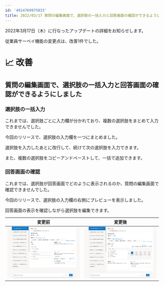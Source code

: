 ```yaml
---
id: '4914769975833'
title: 2022/03/17 質問の編集画面で、選択肢の一括入力と回答画面の確認ができるようにしました
---
```

2022年3月17日（木）に行なったアップデートの詳細をお知らせします。

従業員サーベイ機能の変更点は、改善1件でした。

# 📈 改善

## 質問の編集画面で、選択肢の一括入力と回答画面の確認ができるようにしました

### 選択肢の一括入力

これまでは、選択肢ごとに入力欄が分かれており、複数の選択肢をまとめて入力できませんでした。

今回のリリースで、選択肢の入力欄を一つにまとめました。

選択肢を入力したあとに改行して、続けて次の選択肢を入力できます。

また、複数の選択肢をコピーアンドペーストして、一括で追加できます。

### 回答画面の確認

これまでは、選択肢が回答画面でどのように表示されるのか、質問の編集画面で確認できませんでした。

今回のリリースで、選択肢の入力欄の右側にプレビューを表示しました。

回答画面の表示を確認しながら選択肢を編集できます。

|   変更前   | 変更後 |
| --- | --- |
| ![](./survey_1.png) | ![](./survey_2.png) |
